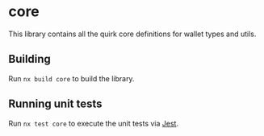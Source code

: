 # core

This library contains all the quirk core definitions for wallet types and utils.

## Building

Run `nx build core` to build the library.

## Running unit tests

Run `nx test core` to execute the unit tests via [Jest](https://jestjs.io).
